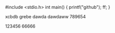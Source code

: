 #include <stdio.h>
int main()
{
    printf("github");
    ff;
}

xcbdb
grebe
dawda
dawdaww
789654

123456
66666
